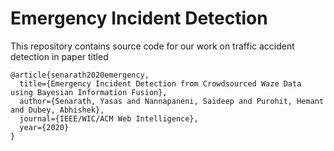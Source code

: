 # Emergency Incident Detection

This repository contains source code for our work on traffic accident detection in paper titled

```
@article{senarath2020emergency,
  title={Emergency Incident Detection from Crowdsourced Waze Data using Bayesian Information Fusion},
  author={Senarath, Yasas and Nannapaneni, Saideep and Purohit, Hemant and Dubey, Abhishek},
  journal={IEEE/WIC/ACM Web Intelligence},
  year={2020}
}
```

